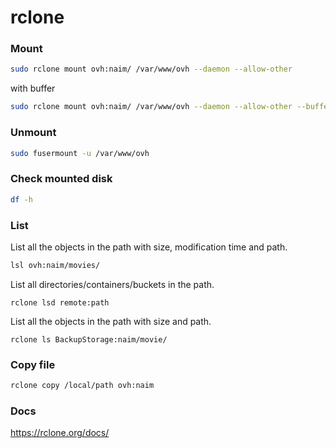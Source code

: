 # rclone



### Mount

```bash
sudo rclone mount ovh:naim/ /var/www/ovh --daemon --allow-other
```

with buffer

```bash
sudo rclone mount ovh:naim/ /var/www/ovh --daemon --allow-other --buffer-size 150M --max-read-ahead 100M --dir-cache-time 150m0s
```





### Unmount

```bash
sudo fusermount -u /var/www/ovh
```



### Check mounted disk

```bash
df -h
```



### List

List all the objects in the path with size, modification time and path.

```bash
lsl ovh:naim/movies/
```

List all directories/containers/buckets in the path.

```
rclone lsd remote:path
```

List all the objects in the path with size and path.

```
rclone ls BackupStorage:naim/movie/
```



### Copy file

```bash
rclone copy /local/path ovh:naim
```



### Docs

https://rclone.org/docs/